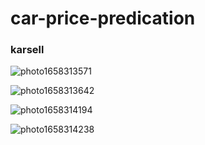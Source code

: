 # car-price-predication

### karsell

![photo1658313571](https://user-images.githubusercontent.com/62340895/184841006-073190fb-5a1f-4e04-bcab-a2a729171b0e.jpeg)

![photo1658313642](https://user-images.githubusercontent.com/62340895/184841031-99fb06df-3a69-4c9f-855e-9095d591d927.jpeg)

![photo1658314194](https://user-images.githubusercontent.com/62340895/184841048-8e2457cb-442c-42ae-b2e8-de38efc16048.jpeg)


![photo1658314238](https://user-images.githubusercontent.com/62340895/184841133-78765bcd-25c1-48c7-807f-bfafe2b2d488.jpeg)

